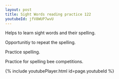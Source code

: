 ```yaml
---
layout: post
title: Sight Words reading practice 122
youtubeId: jfV8WUP7wvU
---
```

 
 
Helps to learn sight words and their spelling.

Opportunitiy to repeat the spelling. 

Practice spelling. 
 
Practice for spelling bee competitions. 
 
{% include youtubePlayer.html id=page.youtubeId %}
 
 
